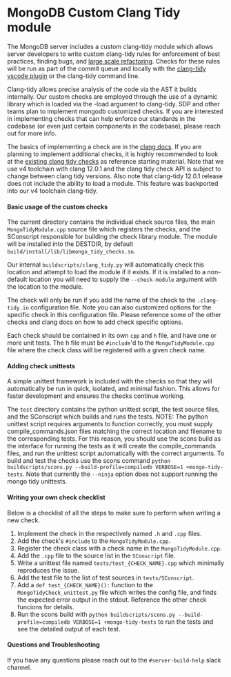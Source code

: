 # MongoDB Custom Clang Tidy module

The MongoDB server includes a custom clang-tidy module which allows server developers to write custom clang-tidy rules for enforcement of best practices, finding bugs, and [large scale refactoring](https://www.youtube.com/watch?v=UfLH7dORav8). Checks for these rules will be run as part of the commit queue and locally with the [clang-tidy vscode plugin](https://wiki.corp.mongodb.com/display/HGTC/Remote+Development+with+Visual+Studio+Code+%28vscode%29+for+MongoDB) or the clang-tidy command line.

Clang-tidy allows precise analysis of the code via the AST it builds internally. Our custom checks are employed through the use of a dynamic library which is loaded via the -load argument to clang-tidy. SDP and other teams plan to implement mongodb customized checks. If you are interested in implementing checks that can help enforce our standards in the codebase (or even just certain components in the codebase), please reach out for more info.

The basics of implementing a check are in the [clang docs](https://releases.llvm.org/12.0.1/tools/clang/tools/extra/docs/clang-tidy/Contributing.html). If you are planning to implement additional checks, it is highly recommended to look at the [existing clang tidy checks](https://github.com/llvm/llvm-project/tree/llvmorg-12.0.1/clang-tools-extra/clang-tidy) as reference starting material. Note that we use v4 toolchain with clang 12.0.1 and the clang tidy check API is subject to change between clang tidy versions. Also note that clang-tidy 12.0.1 release does not include the ability to load a module. This feature was backported into our v4 toolchain clang-tidy.

#### Basic usage of the custom checks

The current directory contains the individual check source files, the main `MongoTidyModule.cpp` source file which registers the checks, and the SConscript responsible for building the check library module. The module will be installed into the DESTDIR, by default `build/install/lib/libmongo_tidy_checks.so`. 

Our internal `buildscripts/clang_tidy.py` will automatically check this location and attempt to load the module if it exists. If it is installed to a non-default location you will need to supply the `--check-module` argument with the location to the module.

The check will only be run if you add the name of the check to the `.clang-tidy.in` configuration file. Note you can also customized options for the specific check in this configuration file. Please reference some of the other checks and clang docs on how to add check specific options.

Each check should be contained in its own `cpp` and `h` file, and have one or more unit tests. The h file must be `#include`'d to the `MongoTidyModule.cpp` file where the check class will be registered with a given check name.

#### Adding check unittests

A simple unittest framework is included with the checks so that they will automatically be run in quick, isolated, and minimal fashion. This allows for faster development and ensures the checks continue working.

The `test` directory contains the python unittest script, the test source files, and the SConscript which builds and runs the tests. NOTE: The python unittest script requires arguments to function correctly, you must supply compile_commands.json files matching the correct location and filename to the corresponding tests. For this reason, you should use the scons build as the interface for running the tests as it will create the compile_commands files, and run the unittest script automatically with the correct arguments. To build and test the checks use the scons command `python buildscripts/scons.py --build-profile=compiledb VERBOSE=1 +mongo-tidy-tests`. Note that currently the `--ninja` option does not support running the mongo tidy unittests.

#### Writing your own check checklist

Below is a checklist of all the steps to make sure to perform when writing a new check.

1. Implement the check in the respectively named `.h` and `.cpp` files.
2. Add the check's `#include` to the `MongoTidyModule.cpp`.
3. Register the check class with a check name in the  `MongoTidyModule.cpp`.
4. Add the `.cpp` file to the source list in the `SConscript` file.
5. Write a unittest file named `tests/test_{CHECK_NAME}.cpp` which minimally reproduces the issue.
6. Add the test file to the list of test sources in `tests/SConscript`.
7. Add a `def test_{CHECK_NAME}():` function to the `MongoTidyCheck_unittest.py` file which writes the config file, and finds the expected error output in the stdout. Reference the other check funcions for details.
8. Run the scons build with `python buildscripts/scons.py --build-profile=compiledb VERBOSE=1 +mongo-tidy-tests` to run the tests and see the detailed output of each test.

#### Questions and Troubleshooting

If you have any questions please reach out to the `#server-build-help` slack channel.



